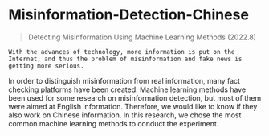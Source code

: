 # Misinformation-Detection-Chinese
> Detecting Misinformation Using Machine Learning Methods
(2022.8)

    With the advances of technology, more information is put on the Internet, and thus the problem of misinformation and fake news is getting more serious. 
In order to distinguish misinformation from real information, many fact checking platforms have been created. 
Machine learning methods have been used for some research on misinformation detection, but most of them were aimed at English information. 
Therefore, we would like to know if they also work on Chinese information. In this research, we chose the most common machine learning methods to conduct the experiment.
